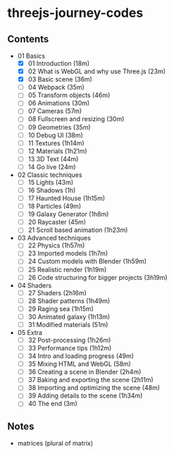 # threejs-journey-codes

## Contents

- 01 Basics
  - [x] 01 Introduction (18m)
  - [x] 02 What is WebGL and why use Three.js (23m)
  - [x] 03 Basic scene (36m)
  - [ ] 04 Webpack (35m)
  - [ ] 05 Transform objects (46m)
  - [ ] 06 Animations (30m)
  - [ ] 07 Cameras (57m)
  - [ ] 08 Fullscreen and resizing (30m)
  - [ ] 09 Geometries (35m)
  - [ ] 10 Debug UI (38m)
  - [ ] 11 Textures (1h14m)
  - [ ] 12 Materials (1h21m)
  - [ ] 13 3D Text (44m)
  - [ ] 14 Go live (24m)
- 02 Classic techniques
  - [ ] 15 Lights (43m)
  - [ ] 16 Shadows (1h)
  - [ ] 17 Haunted House (1h15m)
  - [ ] 18 Particles (49m)
  - [ ] 19 Galaxy Generator (1h8m)
  - [ ] 20 Raycaster (45m)
  - [ ] 21 Scroll based animation (1h23m)
- 03 Advanced techniques
  - [ ] 22 Physics (1h57m)
  - [ ] 23 Imported models (1h7m)
  - [ ] 24 Custom models with Blender (1h59m)
  - [ ] 25 Realistic render (1h19m)
  - [ ] 26 Code structuring for bigger projects (3h19m)
- 04 Shaders
  - [ ] 27 Shaders (2h16m)
  - [ ] 28 Shader patterns (1h49m)
  - [ ] 29 Raging sea (1h15m)
  - [ ] 30 Animated galaxy (1h13m)
  - [ ] 31 Modified materials (51m)
- 05 Extra
  - [ ] 32 Post-processing (1h26m)
  - [ ] 33 Performance tips (1h12m)
  - [ ] 34 Intro and loading progress (49m)
  - [ ] 35 Mixing HTML and WebGL (58m)
  - [ ] 36 Creating a scene in Blender (2h4m)
  - [ ] 37 Baking and exporting the scene (2h11m)
  - [ ] 38 Importing and optimizing the scene (48m)
  - [ ] 39 Adding details to the scene (1h34m)
  - [ ] 40 The end (3m)

## Notes

- matrices (plural of matrix)
